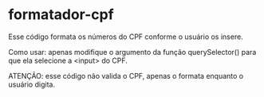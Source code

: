 # formatador-cpf
Esse código formata os números do CPF conforme o usuário os insere.

Como usar:
apenas modifique o argumento da função querySelector() para que ela selecione a \<input\> do CPF.

ATENÇÃO: esse código não valida o CPF, apenas o formata enquanto o usuário digita.
